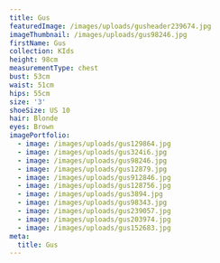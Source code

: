 ```yaml
---
title: Gus
featuredImage: /images/uploads/gusheader239674.jpg
imageThumbnail: /images/uploads/gus98246.jpg
firstName: Gus
collection: KIds
height: 98cm
measurementType: chest
bust: 53cm
waist: 51cm
hips: 55cm
size: '3'
shoeSize: US 10
hair: Blonde
eyes: Brown
imagePortfolio:
  - image: /images/uploads/gus129864.jpg
  - image: /images/uploads/gus324i6.jpg
  - image: /images/uploads/gus98246.jpg
  - image: /images/uploads/gus12879.jpg
  - image: /images/uploads/gus912846.jpg
  - image: /images/uploads/gus128756.jpg
  - image: /images/uploads/gus3894.jpg
  - image: /images/uploads/gus98343.jpg
  - image: /images/uploads/gus239057.jpg
  - image: /images/uploads/gus203974.jpg
  - image: /images/uploads/gus152683.jpg
meta:
  title: Gus
---
```



